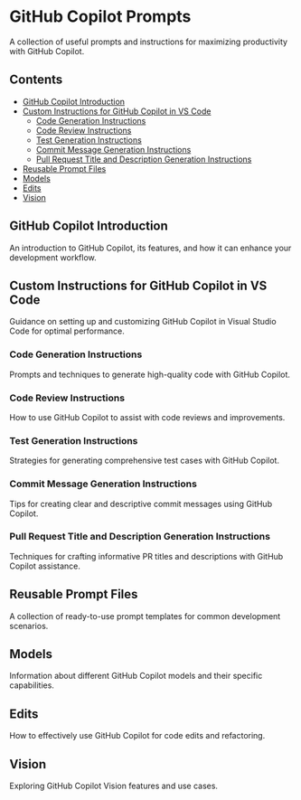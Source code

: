 # GitHub Copilot Prompts

A collection of useful prompts and instructions for maximizing productivity with GitHub Copilot.

## Contents

- [GitHub Copilot Introduction](#github-copilot-introduction)
- [Custom Instructions for GitHub Copilot in VS Code](#custom-instructions-for-github-copilot-in-vs-code)
  - [Code Generation Instructions](#code-generation-instructions)
  - [Code Review Instructions](#code-review-instructions)
  - [Test Generation Instructions](#test-generation-instructions)
  - [Commit Message Generation Instructions](#commit-message-generation-instructions)
  - [Pull Request Title and Description Generation Instructions](#pull-request-title-and-description-generation-instructions)
- [Reusable Prompt Files](#reusable-prompt-files)
- [Models](#models)
- [Edits](#edits)
- [Vision](#vision)

## GitHub Copilot Introduction

An introduction to GitHub Copilot, its features, and how it can enhance your development workflow.

## Custom Instructions for GitHub Copilot in VS Code

Guidance on setting up and customizing GitHub Copilot in Visual Studio Code for optimal performance.

### Code Generation Instructions

Prompts and techniques to generate high-quality code with GitHub Copilot.

### Code Review Instructions

How to use GitHub Copilot to assist with code reviews and improvements.

### Test Generation Instructions

Strategies for generating comprehensive test cases with GitHub Copilot.

### Commit Message Generation Instructions

Tips for creating clear and descriptive commit messages using GitHub Copilot.

### Pull Request Title and Description Generation Instructions

Techniques for crafting informative PR titles and descriptions with GitHub Copilot assistance.

## Reusable Prompt Files

A collection of ready-to-use prompt templates for common development scenarios.

## Models

Information about different GitHub Copilot models and their specific capabilities.

## Edits

How to effectively use GitHub Copilot for code edits and refactoring.

## Vision

Exploring GitHub Copilot Vision features and use cases.
